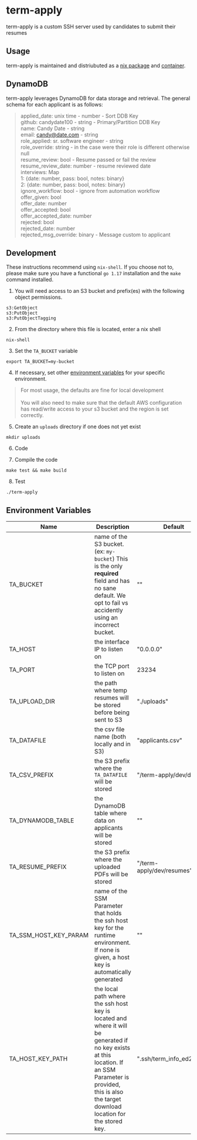 # term-apply

term-apply is a custom SSH server used by candidates to submit their resumes

## Usage

term-apply is maintained and distriubuted as a [nix package](https://github.com/Nebulaworks/nix-garage/blob/master/pkgs/term-apply/default.nix) and [container](https://hub.docker.com/r/nebulaworks/term-apply).

## DynamoDB

term-apply leverages DynamoDB for data storage and retrieval. The general schema for each applicant is as follows:

> applied_date: unix time - number - Sort DDB Key <br>
> github: candydate100 - string - Primary/Partition DDB Key <br>
> name: Candy Date - string <br>
> email: candy@date.com - string <br>
> role_applied: sr. software engineer - string <br>
> role_override: string - in the case were their role is different otherwise null <br>
> resume_review: bool - Resume passed or fail the review <br>
> resume_review_date: number - resume reviewed date <br>
> interviews: Map <br>
>   1: {date: number, pass: bool, notes: binary} <br>
>   2: {date: number, pass: bool, notes: binary} <br>
> ignore_workflow: bool - ignore from automation workflow <br>
> offer_given: bool <br>
> offer_date: number <br>
> offer_accepted:  bool <br>
> offer_accepted_date: number <br>
> rejected: bool <br>
> rejected_date: number <br>
> rejected_msg_override: binary - Message custom to applicant  <br>

## Development

These instructions recommend using `nix-shell`. If you choose not to, please make sure you have a functional `go 1.17` installation and the `make` command installed.

1. You will need access to an S3 bucket and prefix(es) with the following object permissions.

```
s3:GetObject
s3:PutObject
s3:PutObjectTagging
```

2. From the directory where this file is located, enter a nix shell
```
nix-shell
```

3. Set the `TA_BUCKET` variable
```
export TA_BUCKET=my-bucket
```

4. If necessary, set other [environment variables](#environment-variables) for your specific environment.
> For most usage, the defaults are fine for local development <br><br>
> You will also need to make sure that the default AWS configuration has read/write access to your s3 bucket and the region is set correctly. 

5. Create an `uploads` directory if one does not yet exist
```
mkdir uploads
```

6. Code

7. Compile the code
```
make test && make build
```

8. Test
```
./term-apply
```

## Environment Variables

| Name | Description | Default |
|------|-------------|---------|
| TA_BUCKET | name of the S3 bucket. (ex: `my-bucket`) This is the only **required** field and has no sane default. We opt to fail vs accidently using an incorrect bucket. | "" |
| TA_HOST | the interface IP to listen on  | "0.0.0.0" |
| TA_PORT | the TCP port to listen on | 23234 |
| TA_UPLOAD_DIR | the path where temp resumes will be stored before being sent to S3 | "./uploads" |
| TA_DATAFILE | the csv file name (both locally and in S3) | "applicants.csv" |
| TA_CSV_PREFIX | the S3 prefix where the `TA_DATAFILE` will be stored | "/term-apply/dev/data" |
| TA_DYNAMODB_TABLE | the DynamoDB table where data on applicants will be stored | "" |
| TA_RESUME_PREFIX | the S3 prefix where the uploaded PDFs will be stored | "/term-apply/dev/resumes" |
| TA_SSM_HOST_KEY_PARAM | name of the SSM Parameter that holds the ssh host key for the runtime environment. If none is given, a host key is automatically generated | "" |
| TA_HOST_KEY_PATH | the local path where the ssh host key is located and where it will be generated if no key exists at this location. If an SSM Parameter is provided, this is also the target download location for the stored key. | ".ssh/term_info_ed25519" |
